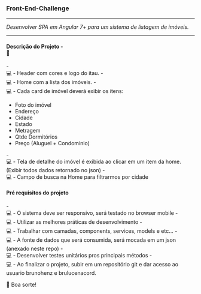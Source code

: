 ### Front-End-Challenge

***********************************************************************
*Desenvolver SPA em Angular 7+ para um sistema de listagem de imóveis.*
***********************************************************************

#### Descrição do Projeto -<br/>:rocket: 
-<br/>:computer: - Header com cores e logo do itau.
-<br/>:computer: - Home com a lista dos imóveis.
-<br/>:computer: - Cada card de imóvel deverá exibir os itens: 
- Foto do imóvel
- Endereço
- Cidade 
- Estado
- Metragem
- Qtde Dormitórios
- Preço (Aluguel + Condominio)

-<br/>:computer: - Tela de detalhe do imóvel é exibida ao clicar em um item da home. (Exibir todos dados retornado no json)
-<br/>:computer: - Campo de busca na Home para filtrarmos por cidade

#### Pré requisitos do projeto

-<br/>:computer: - O sistema deve ser responsivo, será testado no browser mobile
-<br/>:computer: - Utilizar as melhores práticas de desenvolvimento
-<br/>:computer: - Trabalhar com camadas, components, services, models e etc...
-<br/>:computer: - A fonte de dados que será consumida, será mocada em um json (anexado neste repo)
-<br/>:computer: - Desenvolver testes unitários pros principais métodos
-<br/>:computer: - Ao finalizar o projeto, subir em um repositório git e dar acesso ao usuario brunohenz e brulucenacord.


👋 Boa sorte!

